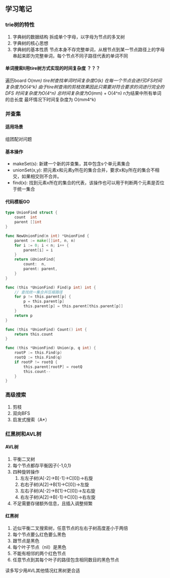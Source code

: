 ## 学习笔记
### trie树的特性
1. 字典树的数据结构 拆成单个字母，以字母为节点的多叉树
2. 字典树的核心思想 
3. 字典树的基本性质 节点本身不存完整单词，从根节点到某一节点路径上的字母串起来即为完整单词，每个节点不同子路径代表的单词不同  
#### 单词搜索II用tire树方式实现的时间复杂度 ？？？
遍历board O(m*m) tire树查找单词时间复杂度O(k) 在每一个节点会进行DFS时间复杂度为O(4^k) 由于tire树查询的剪枝效果因此只需要对符合要求的词进行完全的DFS 时间复杂度为O(4^n) 总时间复杂度为O(m*m) + O(4^n) n为结果中所有单词的总长度 最坏情况下时间复杂度为 O(m*m*4^k)
### 并查集
#### 适用场景
组团配对问题
#### 基本操作
+ makeSet(s): 新建一个新的并查集，其中包含s个单元素集合
+ unionSet(x,y): 把元素x和元素y所在的集合合并，要求x和y所在的集合不相交，如果相交则不合并。
+ find(x): 找到元素x所在的集合的代表，该操作也可以用于判断两个元素是否位于统一集合  
#### 代码模板GO
```go
type UnionFind struct {
	count  int
	parent []int
}

func NewUnionFind(n int) *UnionFind {
	parent := make([]int, n, n)
	for i := 0; i < n; i++ {
		parent[i] = i
	}
	return &UnionFind{
		count:  n,
		parent: parent,
	}
}

func (this *UnionFind) Find(p int) int {
    // 查找统一集合并压缩路径
	for p != this.parent[p] {
		p = this.parent[p]
		this.parent[p] = this.parent[this.parent[p]]
	}
	return p
}

func (this *UnionFind) Count() int {
	return this.count
}

func (this *UnionFind) Union(p, q int) {
	rootP := this.Find(p)
	rootQ := this.Find(q)
	if rootP != rootQ {
		this.parent[rootP] = rootQ
		this.count--
	}
}
```
### 高级搜索
1. 剪枝
2. 双向BFS
3. 启发式搜索（A*）  
### 红黑树和AVL树
#### AVL树
1. 平衡二叉树
2. 每个节点都存平衡因子{-1,0,1}
3. 四种旋转操作
   1. 左左子树(A[-2]->B[-1]->C[0])->右旋
   2. 右右子树(A[2]->B[1]->C[0])->左旋 
   3. 左右子树(A[-2]->B[1]->C[0])->左右旋 
   4. 右左子树(A[2]->B[-1]->C[0])->右左旋
4. 不足需要存储额外信息，且插入调整频繁
#### 红黑树
1. 近似平衡二叉搜索树，任意节点的左右子树高度差小于两倍
2. 每个节点要么红色要么黑色
3. 跟节点是黑色
4. 每个叶子节点（nil）是黑色
5. 不能有相邻的两个红色节点
6. 任意节点到其每个叶子的路径包含相同数目的黑色节点
  
读多写少用AVL其他情况红黑树更合适
